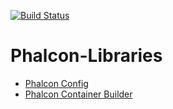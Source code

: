 [![Build Status](https://app.travis-ci.com/kahur/Phalcon-Libraries.svg?branch=master)](https://travis-ci.com/kahur/Phalcon-Libraries)

# Phalcon-Libraries

* [Phalcon Config](Phalcon-Config)
* [Phalcon Container Builder](Phalcon-Container-Builder)
